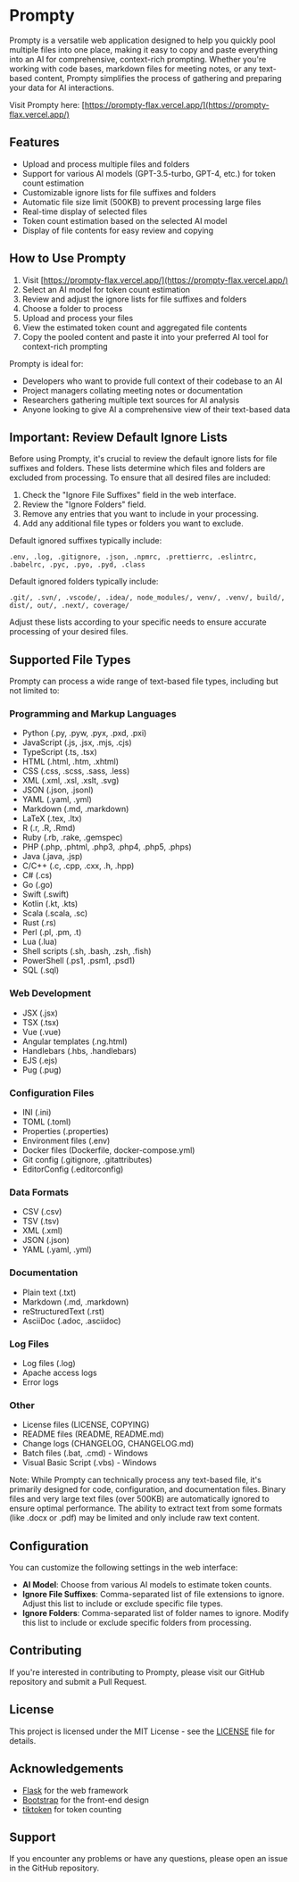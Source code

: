 # Prompty

Prompty is a versatile web application designed to help you quickly pool multiple files into one place, making it easy to copy and paste everything into an AI for comprehensive, context-rich prompting. Whether you're working with code bases, markdown files for meeting notes, or any text-based content, Prompty simplifies the process of gathering and preparing your data for AI interactions.

Visit Prompty here: [https://prompty-flax.vercel.app/](https://prompty-flax.vercel.app/)

## Features

- Upload and process multiple files and folders
- Support for various AI models (GPT-3.5-turbo, GPT-4, etc.) for token count estimation
- Customizable ignore lists for file suffixes and folders
- Automatic file size limit (500KB) to prevent processing large files
- Real-time display of selected files
- Token count estimation based on the selected AI model
- Display of file contents for easy review and copying

## How to Use Prompty

1. Visit [https://prompty-flax.vercel.app/](https://prompty-flax.vercel.app/)
2. Select an AI model for token count estimation
3. Review and adjust the ignore lists for file suffixes and folders
4. Choose a folder to process
5. Upload and process your files
6. View the estimated token count and aggregated file contents
7. Copy the pooled content and paste it into your preferred AI tool for context-rich prompting

Prompty is ideal for:

- Developers who want to provide full context of their codebase to an AI
- Project managers collating meeting notes or documentation
- Researchers gathering multiple text sources for AI analysis
- Anyone looking to give AI a comprehensive view of their text-based data

## Important: Review Default Ignore Lists

Before using Prompty, it's crucial to review the default ignore lists for file suffixes and folders. These lists determine which files and folders are excluded from processing. To ensure that all desired files are included:

1. Check the "Ignore File Suffixes" field in the web interface.
2. Review the "Ignore Folders" field.
3. Remove any entries that you want to include in your processing.
4. Add any additional file types or folders you want to exclude.

Default ignored suffixes typically include:

```
.env, .log, .gitignore, .json, .npmrc, .prettierrc, .eslintrc, .babelrc, .pyc, .pyo, .pyd, .class
```

Default ignored folders typically include:

```
.git/, .svn/, .vscode/, .idea/, node_modules/, venv/, .venv/, build/, dist/, out/, .next/, coverage/
```

Adjust these lists according to your specific needs to ensure accurate processing of your desired files.

## Supported File Types

Prompty can process a wide range of text-based file types, including but not limited to:

### Programming and Markup Languages

- Python (.py, .pyw, .pyx, .pxd, .pxi)
- JavaScript (.js, .jsx, .mjs, .cjs)
- TypeScript (.ts, .tsx)
- HTML (.html, .htm, .xhtml)
- CSS (.css, .scss, .sass, .less)
- XML (.xml, .xsl, .xslt, .svg)
- JSON (.json, .jsonl)
- YAML (.yaml, .yml)
- Markdown (.md, .markdown)
- LaTeX (.tex, .ltx)
- R (.r, .R, .Rmd)
- Ruby (.rb, .rake, .gemspec)
- PHP (.php, .phtml, .php3, .php4, .php5, .phps)
- Java (.java, .jsp)
- C/C++ (.c, .cpp, .cxx, .h, .hpp)
- C# (.cs)
- Go (.go)
- Swift (.swift)
- Kotlin (.kt, .kts)
- Scala (.scala, .sc)
- Rust (.rs)
- Perl (.pl, .pm, .t)
- Lua (.lua)
- Shell scripts (.sh, .bash, .zsh, .fish)
- PowerShell (.ps1, .psm1, .psd1)
- SQL (.sql)

### Web Development

- JSX (.jsx)
- TSX (.tsx)
- Vue (.vue)
- Angular templates (.ng.html)
- Handlebars (.hbs, .handlebars)
- EJS (.ejs)
- Pug (.pug)

### Configuration Files

- INI (.ini)
- TOML (.toml)
- Properties (.properties)
- Environment files (.env)
- Docker files (Dockerfile, docker-compose.yml)
- Git config (.gitignore, .gitattributes)
- EditorConfig (.editorconfig)

### Data Formats

- CSV (.csv)
- TSV (.tsv)
- XML (.xml)
- JSON (.json)
- YAML (.yaml, .yml)

### Documentation

- Plain text (.txt)
- Markdown (.md, .markdown)
- reStructuredText (.rst)
- AsciiDoc (.adoc, .asciidoc)

### Log Files

- Log files (.log)
- Apache access logs
- Error logs

### Other

- License files (LICENSE, COPYING)
- README files (README, README.md)
- Change logs (CHANGELOG, CHANGELOG.md)
- Batch files (.bat, .cmd) - Windows
- Visual Basic Script (.vbs) - Windows

Note: While Prompty can technically process any text-based file, it's primarily designed for code, configuration, and documentation files. Binary files and very large text files (over 500KB) are automatically ignored to ensure optimal performance. The ability to extract text from some formats (like .docx or .pdf) may be limited and only include raw text content.

## Configuration

You can customize the following settings in the web interface:

- **AI Model**: Choose from various AI models to estimate token counts.
- **Ignore File Suffixes**: Comma-separated list of file extensions to ignore. Adjust this list to include or exclude specific file types.
- **Ignore Folders**: Comma-separated list of folder names to ignore. Modify this list to include or exclude specific folders from processing.

## Contributing

If you're interested in contributing to Prompty, please visit our GitHub repository and submit a Pull Request.

## License

This project is licensed under the MIT License - see the [LICENSE](LICENSE) file for details.

## Acknowledgements

- [Flask](https://flask.palletsprojects.com/) for the web framework
- [Bootstrap](https://getbootstrap.com/) for the front-end design
- [tiktoken](https://github.com/openai/tiktoken) for token counting

## Support

If you encounter any problems or have any questions, please open an issue in the GitHub repository.
